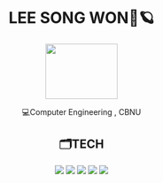 <div align="center">
 <h1>LEE SONG WON🚀🪐</h2>
 <img src="https://user-images.githubusercontent.com/65889472/166927537-8cf6708e-b26b-4854-a468-a2c4bb76a1ee.gif" width="130" height="100"/>

💻Computer Engineering , CBNU

 <h2>🗂️TECH</h2>
<img src="https://img.shields.io/badge/C/C++-033963?style=for-the-badge&logo=c%2B%2B&logoColor=00599C">
<img src="https://img.shields.io/badge/python-033963?style=for-the-badge&logo=python&logoColor=white"> 
<img src="https://img.shields.io/badge/html5-033963?style=for-the-badge&logo=html5&logoColor=white"> 
<img src="https://img.shields.io/badge/css-033963?style=for-the-badge&logo=css3&logoColor=white"> 
<img src="https://img.shields.io/badge/javascript-033963?style=for-the-badge&logo=javascript&logoColor=black"> 
